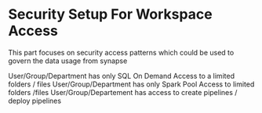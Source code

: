 # Security Setup For Workspace Access

This part focuses on security access patterns which could be used to govern the data usage from synapse

User/Group/Department has only SQL On Demand Access to a limited folders / files
User/Group/Department has only Spark Pool Access to limited folders /files
User/Group/Departement has access to create pipelines / deploy pipelines
